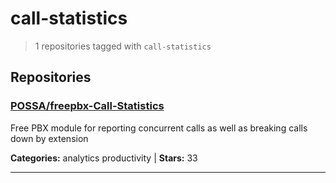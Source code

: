 # call-statistics

> 1 repositories tagged with `call-statistics`

## Repositories

### [POSSA/freepbx-Call-Statistics](https://github.com/POSSA/freepbx-Call-Statistics)

Free PBX module for reporting concurrent calls as well as breaking calls down by extension

**Categories:** analytics productivity  | **Stars:** 33

---


